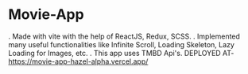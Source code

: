 # Movie-App

. Made with vite with the help of ReactJS, Redux, SCSS.
. Implemented many useful functionalities like Infinite Scroll, Loading Skeleton, Lazy Loading for Images, etc.
. This app uses TMBD Api's. 
DEPLOYED AT- https://movie-app-hazel-alpha.vercel.app/
